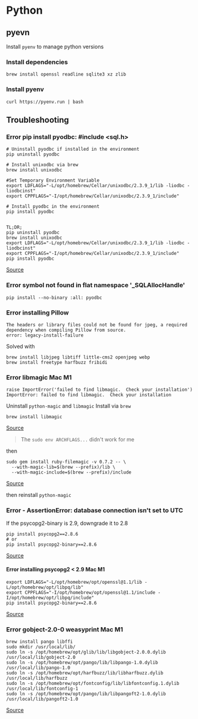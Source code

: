 # Python

## pyevn

Install `pyenv` to manage python versions

### Install dependencies

```
brew install openssl readline sqlite3 xz zlib
```

### Install pyenv

```
curl https://pyenv.run | bash
```

## Troubleshooting

### Error pip install pyodbc: #include <sql.h>

```
# Uninstall pyodbc if installed in the environment
pip uninstall pyodbc

# Install unixodbc via brew
brew install unixodbc

#Set Temporary Environment Variable
export LDFLAGS="-L/opt/homebrew/Cellar/unixodbc/2.3.9_1/lib -liodbc -liodbcinst"
export CPPFLAGS="-I/opt/homebrew/Cellar/unixodbc/2.3.9_1/include"

# Install pyodbc in the environment
pip install pyodbc


TL;DR;
pip uninstall pyodbc
brew install unixodbc
export LDFLAGS="-L/opt/homebrew/Cellar/unixodbc/2.3.9_1/lib -liodbc -liodbcinst"
export CPPFLAGS="-I/opt/homebrew/Cellar/unixodbc/2.3.9_1/include"
pip install pyodbc
```
[Source](https://whodeenie.medium.com/installing-pyodbc-and-unixodbc-for-apple-silicon-8e238ed7f216)


### Error symbol not found in flat namespace '_SQLAllocHandle'

```
pip install --no-binary :all: pyodbc
```

### Error installing Pillow

```
The headers or library files could not be found for jpeg, a required dependency when compiling Pillow from source.
error: legacy-install-failure
```

Solved with 

```
brew install libjpeg libtiff little-cms2 openjpeg webp
brew install freetype harfbuzz fribidi
```

### Error libmagic Mac M1

```
raise ImportError('failed to find libmagic.  Check your installation')
ImportError: failed to find libmagic.  Check your installation
```

Uninstall `python-magic` and `libmagic`
Install via `brew`

```
brew install libmagic
```
[Source](https://blog.balasundar.com/install-older-versions-of-python-using-miniconda-on-mac-m1)
> The `sudo env ARCHFLAGS...` didn't work for me

then 

```
sudo gem install ruby-filemagic -v 0.7.2 -- \
  --with-magic-lib=$(brew --prefix)/lib \
  --with-magic-include=$(brew --prefix)/include
```
[Source](https://stackoverflow.com/a/71077610)

then reinstall `python-magic`


### Error - AssertionError: database connection isn't set to UTC

If the psycopg2-binary is 2.9, downgrade it to 2.8
```
pip install psycopg2==2.8.6
# or 
pip install psycopg2-binary==2.8.6
```
[Source](https://stackoverflow.com/a/68025007)


#### Error installing psycopg2 < 2.9 Mac M1

```
export LDFLAGS="-L/opt/homebrew/opt/openssl@1.1/lib -L/opt/homebrew/opt/libpq/lib"
export CPPFLAGS="-I/opt/homebrew/opt/openssl@1.1/include -I/opt/homebrew/opt/libpq/include"
pip install psycopg2-binary==2.8.6
```
[Source](https://stackoverflow.com/a/67166417)


### Error gobject-2.0-0 weasyprint Mac M1

```
brew install pango libffi
sudo mkdir /usr/local/lib/
sudo ln -s /opt/homebrew/opt/glib/lib/libgobject-2.0.0.dylib /usr/local/lib/gobject-2.0
sudo ln -s /opt/homebrew/opt/pango/lib/libpango-1.0.dylib /usr/local/lib/pango-1.0
sudo ln -s /opt/homebrew/opt/harfbuzz/lib/libharfbuzz.dylib /usr/local/lib/harfbuzz
sudo ln -s /opt/homebrew/opt/fontconfig/lib/libfontconfig.1.dylib /usr/local/lib/fontconfig-1
sudo ln -s /opt/homebrew/opt/pango/lib/libpangoft2-1.0.dylib /usr/local/lib/pangoft2-1.0
```
[Source](https://stackoverflow.com/questions/69097224/gobject-2-0-0-not-able-to-load-on-macbook)
